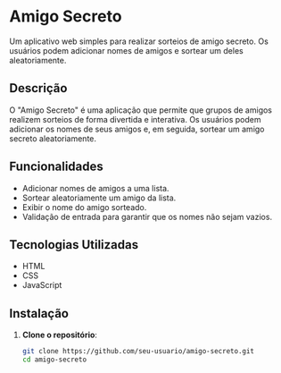 # Amigo Secreto

Um aplicativo web simples para realizar sorteios de amigo secreto. Os usuários podem adicionar nomes de amigos e sortear um deles aleatoriamente.

## Descrição

O "Amigo Secreto" é uma aplicação que permite que grupos de amigos realizem sorteios de forma divertida e interativa. Os usuários podem adicionar os nomes de seus amigos e, em seguida, sortear um amigo secreto aleatoriamente.

## Funcionalidades

- Adicionar nomes de amigos a uma lista.
- Sortear aleatoriamente um amigo da lista.
- Exibir o nome do amigo sorteado.
- Validação de entrada para garantir que os nomes não sejam vazios.

## Tecnologias Utilizadas

- HTML
- CSS
- JavaScript

## Instalação

1. **Clone o repositório**:
   ```bash
   git clone https://github.com/seu-usuario/amigo-secreto.git
   cd amigo-secreto
